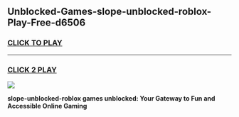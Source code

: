 
## Unblocked-Games-slope-unblocked-roblox-Play-Free-d6506
<h3>
<a href="https://premium76.site?title=slope-unblocked-roblox&ref=12A">CLICK TO PLAY</a></h3>
<hr>

<h3>
<a href="https://premium76.site?title=slope-unblocked-roblox&ref=12A">CLICK 2 PLAY</a>
  
</h3>

<a href="https://premium76.site?title=slope-unblocked-roblox&ref=12A"><img src="https://clearcache.store/games.png"></a>


**slope-unblocked-roblox games unblocked: Your Gateway to Fun and Accessible Online Gaming**
